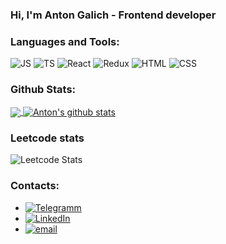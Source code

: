 ### Hi, I'm Anton Galich - Frontend developer


### Languages and Tools:

![JS](https://img.shields.io/badge/JavaScript-F7DF1E?style=plastic=javascript&logoColor=white)
![TS](https://img.shields.io/badge/TypeScript-007ACC?style=plastic&logo=typescript&logoColor=white)
![React](https://img.shields.io/badge/React-20232A?style=plastic&logo=react&logoColor=61DAFB)
![Redux](https://img.shields.io/badge/Redux-593D88?style=plastic&logo=redux&logoColor=white)
![HTML](https://img.shields.io/badge/HTML-239120?style=plastic&logo=html5&logoColor=white)
![CSS](https://img.shields.io/badge/CSS3-1572B6?style=plastic&logo=css3&logoColor=white)

### Github Stats:

<a href="https://github.com/GalichAnton">
  <img align="center" src="https://github-readme-stats.vercel.app/api/top-langs/?username=GalichAnton&theme=light&hide_langs_below=1" />
</a>
<a href="https://github.com/GalichAnton">
 <img align="center" src="https://github-readme-stats.vercel.app/api?username=GalichAnton&show_icons=true&theme=light&line_height=27" alt="Anton's github stats"/>
</a>

### Leetcode stats

![Leetcode Stats](https://leetcard.jacoblin.cool/JacobLinCool)

### Contacts:
* [![Telegramm](https://img.shields.io/badge/Telegram-2CA5E0?style=plastic&logo=telegram&logoColor=white)](https://t.me/Anton_Galich)
* [![LinkedIn](https://img.shields.io/badge/LinkedIn-0077B5?style=plastic&logo=linkedin&logoColor=white)](https://www.linkedin.com/in/antongalich)
* [![email](https://img.shields.io/badge/Gmail-D14836?style=plastic&logo=gmail&logoColor=white)](inthesky133@gnail.com)


